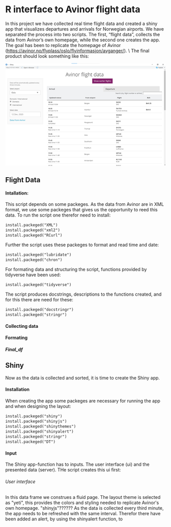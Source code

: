 # R interface to Avinor flight data

In this project we have collected real time flight data and created a shiny app that visualizes departures and arrivals for Norwegian airports. We have separated the process into two scripts. The first, “flight data”, collects the data from Avinor’s own homepage, while the second one creates the app. The goal has been to replicate the homepage of Avinor (https://avinor.no/flyplass/oslo/flyinformasjon/avganger/).
\\ The final product should look something like this:


![Image of Shiny App](https://github.com/pederund/BAN400_project/blob/main/Shiny%20app%2C%20Avinor%20table.png)


## Flight Data
#### Intallation:
This script depends on some packeges. As the data from Avinor are in XML format, we use some packeges that gives us the opportunity to reed this data. To run the script one therefor need to install:

    install.packeged("XML")
    install.packeged("xml2")
    install.packeged("RCurl")

Further the script uses these packeges to format and read time and date:

    install.packeged("lubridate")
    install.packeged("chron")

For formating data and structuring the script, functions provided by tidyverse have been used: 

    install.packeged("tidyverse")

The script produces docstrings, descriptions to the functions created, and for this there are need for these:

    install.packeged("docstringr")
    install.packeged("stringr")

#### Collecting data


#### Formating


##### Final_df


## Shiny

Now as the data is collected and sorted, it is time to create the Shiny app.

#### Installation
When creating the app some packeges are necessary for running the app and when designing the layout: 

    install.packeged("shiny")
    install.packeged("shinyjs")
    install.packeged("shinythemes")
    install.packeged("shinyalert")
    install.packeged("stringr")
    install.packeged("DT")

#### Input
The Shiny app-function has to inputs. The user interface (ui) and the presented data (server). THe script creates this ui first:

###### User interface
In this data frame we construes a fluid page. The layout theme is selected as "yeti", this provides the colors and styling needed to replicate Avinor's 
own homepage. 
"shinyjs"??????
As the data is collected every third minute, the app needs to be refreshed with the same interval. Therefor there have been added an alert, by using the shinyalert function, 
to






